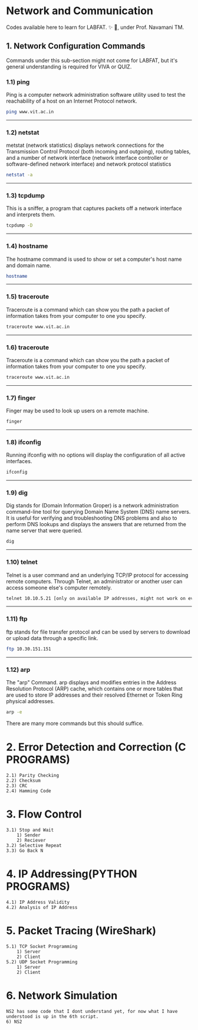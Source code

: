 # Network and Communication
Codes available here to learn for LABFAT. :sparkles: :metal:, under Prof. Navamani TM.

## 1. Network Configuration Commands
Commands under this sub-section might not come for LABFAT, but it's general understanding is required for VIVA or QUIZ.
### 1.1) ping
Ping is a computer network administration software utility used to test the reachability of a host on an Internet Protocol network.
```bash
ping www.vit.ac.in
```
--------------------------------------------------------------------------
### 1.2) netstat
metstat (network statistics) displays network connections for the Transmission Control Protocol (both incoming and outgoing), routing tables, and a number of network interface (network interface controller or software-defined network interface) and network protocol statistics
```bash
netstat -a
```
--------------------------------------------------------------------------
### 1.3) tcpdump
This is a sniffer, a program that captures packets off a network interface and interprets them.
```bash
tcpdump -D
```
--------------------------------------------------------------------------
### 1.4) hostname
The hostname command is used to show or set a computer's host name and domain name.
```bash
hostname
```
--------------------------------------------------------------------------
### 1.5) traceroute
Traceroute is a command which can show you the path a packet of information takes from your computer to one you specify.
```bash
traceroute www.vit.ac.in
```
--------------------------------------------------------------------------
### 1.6) traceroute
Traceroute is a command which can show you the path a packet of information takes from your computer to one you specify.
```bash
traceroute www.vit.ac.in
```
--------------------------------------------------------------------------
### 1.7) finger
Finger may be used to look up users on a remote machine. 
```bash
finger
```
--------------------------------------------------------------------------
### 1.8) ifconfig
Running ifconfig with no options will display the configuration of all active interfaces. 
```bash
ifconfig
```
--------------------------------------------------------------------------
### 1.9) dig
Dig stands for (Domain Information Groper) is a network administration command-line tool for querying Domain Name System (DNS) name servers. It is useful for verifying and troubleshooting DNS problems and also to perform DNS lookups and displays the answers that are returned from the name server that were queried. 
```bash
dig
```
--------------------------------------------------------------------------
### 1.10) telnet
Telnet is a user command and an underlying TCP/IP protocol for accessing remote computers. Through Telnet, an administrator or another user can access someone else's computer remotely. 
```bash
telnet 10.10.5.21 [only on available IP addresses, might not work on every IP.]
```
--------------------------------------------------------------------------
### 1.11) ftp
ftp stands for file transfer protocol and can be used by servers to download or upload data through a specific link.
```bash
ftp 10.30.151.151
```
--------------------------------------------------------------------------
### 1.12) arp
The "arp" Command. arp displays and modifies entries in the Address Resolution Protocol (ARP) cache, which contains one or more tables that are used to store IP addresses and their resolved Ethernet or Token Ring physical addresses.
```bash
arp -e
```

There are many more commands but this should suffice.

# 2. Error Detection and Correction (C PROGRAMS)
    2.1) Parity Checking
    2.2) Checksum
    2.3) CRC
    2.4) Hamming Code

# 3. Flow Control
    3.1) Stop and Wait
        1) Sender
        2) Reciever
    3.2) Selective Repeat
    3.3) Go Back N
    
# 4. IP Addressing(PYTHON PROGRAMS)
    4.1) IP Address Validity
    4.2) Analysis of IP Address

# 5. Packet Tracing (WireShark)
    5.1) TCP Socket Programming
        1) Server
        2) Client
    5.2) UDP Socket Programming
        1) Server
        2) Client

# 6. Network Simulation
    NS2 has some code that I dont understand yet, for now what I have understood is up in the 6th script.
    6) NS2 
